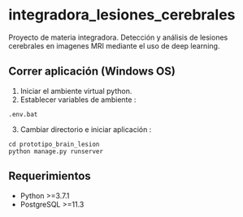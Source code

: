# integradora_lesiones_cerebrales
Proyecto de materia integradora. Detección y análisis de lesiones cerebrales en imagenes MRI mediante el uso de deep learning.

## Correr aplicación (Windows OS)
1. Iniciar el ambiente virtual python.
2. Establecer variables de ambiente :
```
.env.bat
```
3. Cambiar directorio e iniciar aplicación :
```
cd prototipo_brain_lesion
python manage.py runserver
```

## Requerimientos
- Python >=3.7.1
- PostgreSQL >=11.3

